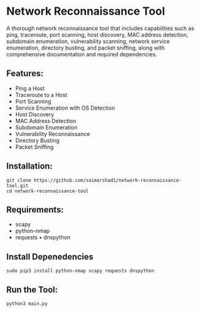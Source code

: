 # Network Reconnaissance Tool

A thorough network reconnaissance tool that includes capabilities such as ping, traceroute, port scanning, host discovery, MAC address detection, subdomain enumeration, vulnerability scanning, network service enumeration, directory busting, and packet sniffing, along with comprehensive documentation and required dependencies.

## Features:
  -	Ping a Host
  -	Traceroute to a Host
  -	Port Scanning
  -	Service Enumeration with OS Detection
  -	Host Discovery
  -	MAC Address Detection
  -	Subdomain Enumeration
  -	Vulnerability Reconnaissance
  -	Directory Busting
  -	Packet Sniffing
  
## Installation:
 ```console
git clone https://github.com/saimarshad1/network-reconnaissance-tool.git
cd network-reconnaissance-tool
```

## Requirements:
  -	scapy   
  -	python-nmap
  - requests
  •	dnspython

## Install Depenedencies
```console
sudo pip3 install python-nmap scapy requests dnspython
```

## Run the Tool:
```console
python3 main.py
```
    
    

